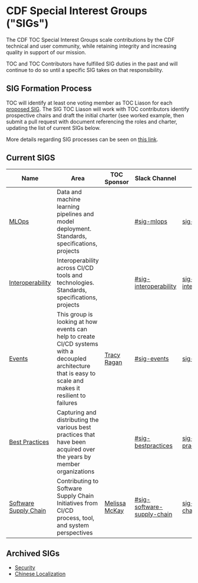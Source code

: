 # CDF Special Interest Groups ("SIGs")

The CDF TOC Special Interest Groups scale contributions by the CDF technical and user community,
while retaining integrity and increasing quality in support of our mission.

TOC and TOC Contributors have fulfilled SIG duties in the past and will continue to do so until a specific SIG takes on that responsibility.

## SIG Formation Process

TOC will identify at least one voting member as TOC Liason for each [proposed SIG](proposed.md). The SIG TOC Liason will work with TOC contributors identify prospective chairs and draft the initial charter (see worked example, then submit a pull request with document referencing the roles and charter, updating the list of current SIGs below.

More details regarding SIG processes can be seen on [this link](https://github.com/cdfoundation/toc/blob/master/GROUPS.md#sigs).

## Current SIGS

| Name | Area | TOC Sponsor | Slack Channel | Maillist |
| -----|------|-------------|---------------|----------|
| [MLOps](https://github.com/cdfoundation/sig-mlops) | Data and machine learning pipelines and model deployment. Standards, specifications, projects | | [#sig-mlops](https://join.slack.com/t/cdeliveryfdn/shared_invite/zt-nwc0jjd0-G65oEpv5ynFfPD5oOX5Ogg) | [sig-mlops@lists.cd.foundation](https://lists.cd.foundation/g/sig-mlops) |
| [Interoperability](https://github.com/cdfoundation/sig-interoperability) | Interoperability across CI/CD tools and technologies. Standards, specifications, projects | | [#sig-interoperability](https://join.slack.com/t/cdeliveryfdn/shared_invite/zt-nwc0jjd0-G65oEpv5ynFfPD5oOX5Ogg) | [sig-interoperability@lists.cd.foundation](https://lists.cd.foundation/g/sig-interoperability) |
| [Events](https://github.com/cdfoundation/sig-events) | This group is looking at how events can help to create CI/CD systems with a decoupled architecture that is easy to scale and makes it resilient to failures | [Tracy Ragan](https://github.com/TracyRagan) | [#sig-events](https://join.slack.com/t/cdeliveryfdn/shared_invite/zt-nwc0jjd0-G65oEpv5ynFfPD5oOX5Ogg) | [sig-events@lists.cd.foundation](https://lists.cd.foundation/g/sig-events) |
| [Best Practices](https://github.com/cdfoundation/sig-best-practices) | Capturing and distributing the various best practices that have been acquired over the years by member organizations | | [#sig-bestpractices](https://join.slack.com/t/cdeliveryfdn/shared_invite/zt-nwc0jjd0-G65oEpv5ynFfPD5oOX5Ogg) | [sig-best-practices@lists.cd.foundation](https://lists.cd.foundation/g/sig-best-practices) |
| [Software Supply Chain](https://github.com/cdfoundation/sig-software-supply-chain) | Contributing to Software Supply Chain Initiatives from CI/CD process, tool, and system perspectives | [Melissa McKay](https://github.com/mjmckay) | [#sig-software-supply-chain](https://join.slack.com/t/cdeliveryfdn/shared_invite/zt-nwc0jjd0-G65oEpv5ynFfPD5oOX5Ogg) | [sig-software-supply-chain@lists.cd.foundation](https://lists.cd.foundation/g/sig-software-supply-chain) |


## Archived SIGs

* [Security](https://github.com/cdfoundation/sig-security)
* [Chinese Localization](https://github.com/cdfoundation/sig-chinese-localization)
